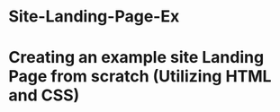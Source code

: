 # Site-Landing-Page-Ex

# Creating an example site Landing Page from scratch (Utilizing HTML and CSS)
